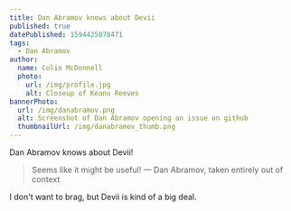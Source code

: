 ```yaml
---
title: Dan Abramov knows about Devii
published: true
datePublished: 1594425078471
tags:
  - Dan Abramov
author:
  name: Colin McDonnell
  photo:
    url: /img/profile.jpg
    alt: Closeup of Keanu Reeves
bannerPhoto:
  url: /img/danabramov.png
  alt: Screenshot of Dan Abramov opening an issue on github
  thumbnailUrl: /img/danabramov_thumb.png
---
```


Dan Abramov knows about Devii!

> Seems like it might be useful!
> — Dan Abramov, taken entirely out of context

I don't want to brag, but Devii is kind of a big deal.
